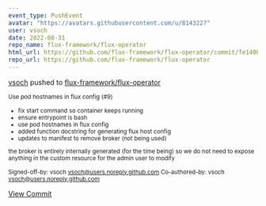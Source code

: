 ```yaml
---
event_type: PushEvent
avatar: "https://avatars.githubusercontent.com/u/814322?"
user: vsoch
date: 2022-08-31
repo_name: flux-framework/flux-operator
html_url: https://github.com/flux-framework/flux-operator/commit/fe1408b8242ec03c508fc5ed34e68706a34acee5
repo_url: https://github.com/flux-framework/flux-operator
---
```


<a href='https://github.com/vsoch' target='_blank'>vsoch</a> pushed to <a href='https://github.com/flux-framework/flux-operator' target='_blank'>flux-framework/flux-operator</a>

<small>Use pod hostnames in flux config (#9)

* fix start command so container keeps running
* ensure entrypoint is bash
* use pod hostnames in flux config
* added function docstring for generating flux host config
* updates to manifest to remove broker (not being used)

the broker is entirely internally generated (for the time being)
so we do not need to expose anything in the custom resource for
the admin user to modify

Signed-off-by: vsoch <vsoch@users.noreply.github.com>
Co-authored-by: vsoch <vsoch@users.noreply.github.com></small>

<a href='https://github.com/flux-framework/flux-operator/commit/fe1408b8242ec03c508fc5ed34e68706a34acee5' target='_blank'>View Commit</a>